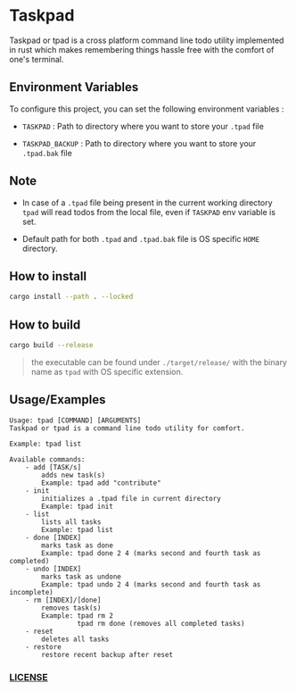 # Taskpad

Taskpad or tpad is a cross platform command line todo utility implemented in rust which makes remembering things hassle free with the comfort of one's terminal.

## Environment Variables

To configure this project, you can set the following environment variables :

- `TASKPAD` : Path to directory where you want to store your `.tpad` file

- `TASKPAD_BACKUP` : Path to directory where you want to store your `.tpad.bak` file

## Note

- In case of a `.tpad` file being present in the current working directory `tpad` will read todos from the local file, even if `TASKPAD` env variable is set.

- Default path for both `.tpad` and `.tpad.bak` file is OS specific `HOME` directory.

## How to install

```sh
cargo install --path . --locked
```

## How to build

```sh
cargo build --release
```

> the executable can be found under `./target/release/` with the binary name as `tpad` with OS specific extension.

## Usage/Examples

```text
Usage: tpad [COMMAND] [ARGUMENTS]
Taskpad or tpad is a command line todo utility for comfort.

Example: tpad list

Available commands:
    - add [TASK/s]
        adds new task(s)
        Example: tpad add "contribute"
    - init
        initializes a .tpad file in current directory
        Example: tpad init
    - list
        lists all tasks
        Example: tpad list
    - done [INDEX]
        marks task as done
        Example: tpad done 2 4 (marks second and fourth task as completed)
    - undo [INDEX]
        marks task as undone
        Example: tpad undo 2 4 (marks second and fourth task as incomplete)
    - rm [INDEX]/[done]
        removes task(s)
        Example: tpad rm 2
                 tpad rm done (removes all completed tasks)
    - reset
        deletes all tasks
    - restore
        restore recent backup after reset
```

### [LICENSE](./COPYING)
